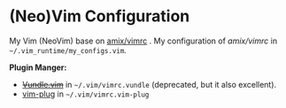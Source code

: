 # (Neo)Vim Configuration

My Vim (NeoVim) base on [amix/vimrc](https://github.com/amix/vimrc) . My configuration of *amix/vimrc* in `~/.vim_runtime/my_configs.vim`.

**Plugin Manger:**
- ~~[Vundle.vim](https://github.com/VundleVim/Vundle.vim)~~ in `~/.vim/vimrc.vundle` (deprecated, but it also excellent).
- [vim-plug](https://github.com/junegunn/vim-plug) in `~/.vim/vimrc.vim-plug`
